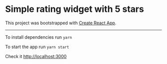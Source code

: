# Simple rating widget with 5 stars

This project was bootstrapped with [Create React App](https://github.com/facebook/create-react-app).

----

To install dependencies run `yarn`

To start the app run `yarn start`

Check it [http://localhost:3000](http://localhost:3000)
